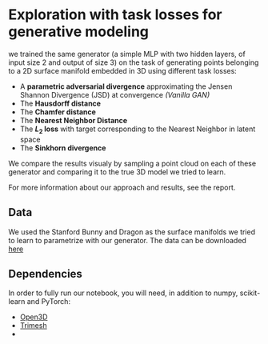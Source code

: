 # Exploration with task losses for generative modeling


we trained the same generator (a simple MLP with two hidden layers, of input size 2 and output of size 3) on the task of generating points belonging to a 2D surface manifold embedded in 3D 
using different task losses:

* A **parametric adversarial divergence** approximating the Jensen Shannon Divergence (JSD) at convergence *(Vanilla GAN)*
* The **Hausdorff distance**
* The **Chamfer distance**
* The **Nearest Neighbor Distance**
* The **$L_2$ loss** with target corresponding to the Nearest Neighbor in latent space
* The **Sinkhorn divergence**

We compare the results visualy by sampling a point cloud on each of these generator and comparing it to the true 3D model we tried to learn.

For more information about our approach and results, see the report.

## Data

We used the Stanford Bunny and Dragon as the surface manifolds we tried to learn to parametrize with our generator. The data can be downloaded [here](https://www.cc.gatech.edu/projects/large_models/)

## Dependencies

In order to fully run our notebook, you will need, in addition to numpy, scikit-learn and PyTorch:

* [Open3D](http://www.open3d.org/docs/release/index.html)
* [Trimesh](https://trimsh.org/index.html)
* 
